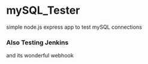 # mySQL_Tester

simple node.js express app to test mySQL connections

### Also Testing Jenkins

and its wonderful webhook
